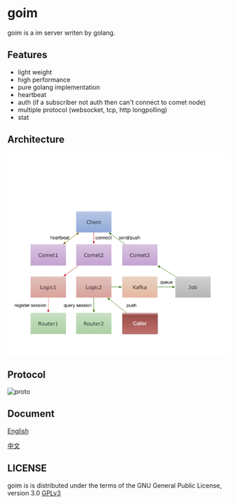 goim
==============
goim is a im server writen by golang.

## Features
 * light weight
 * high performance
 * pure golang implementation
 * heartbeat
 * auth (if a subscriber not auth then can't connect to comet node)
 * multiple protocol (websocket, tcp, http longpolling)
 * stat

## Architecture
![arch](https://github.com/Terry-Mao/goim/blob/master/doc/arch.png)

## Protocol
![proto](https://github.com/Terry-Mao/goim/blob/master/doc/protocol.png)

## Document
[English](https://github.com/Terry-Mao/goim/blob/master/README_en.md)

[中文](https://github.com/Terry-Mao/goim/blob/master/README_cn.md)

## LICENSE
goim is is distributed under the terms of the GNU General Public License, version 3.0 [GPLv3](http://www.gnu.org/licenses/gpl.txt)
